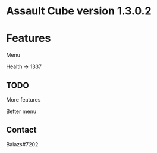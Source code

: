 # Assault Cube version 1.3.0.2

# Features
  Menu
  
  Health -> 1337

## TODO ##

More features

Better menu

## Contact ##

Balazs#7202



